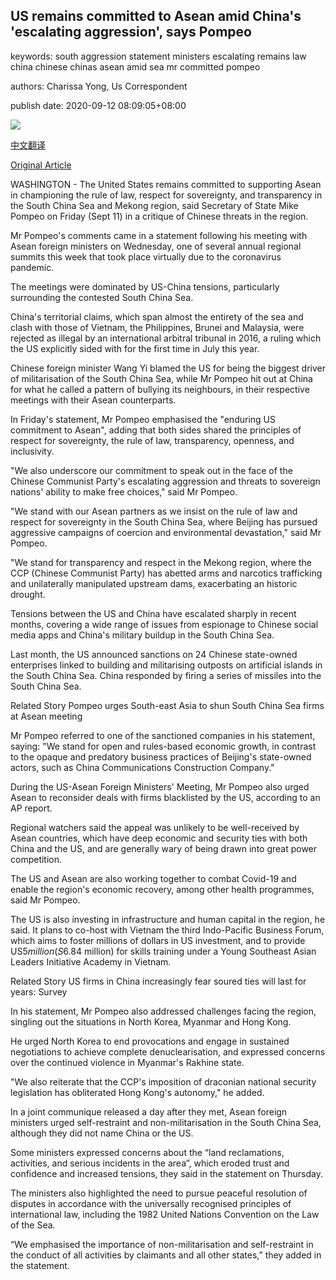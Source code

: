 ## US remains committed to Asean amid China's 'escalating aggression', says Pompeo

keywords: south aggression statement ministers escalating remains law china chinese chinas asean amid sea mr committed pompeo

authors: Charissa Yong, Us Correspondent

publish date: 2020-09-12 08:09:05+08:00

![](https://www.straitstimes.com/sites/default/files/styles/x_large/public/articles/2020/09/12/nz_pompeo_120944.jpg?itok=gwuz0rVe)

[中文翻译](US%20remains%20committed%20to%20Asean%20amid%20China%27s%20%27escalating%20aggression%27%2C%20says%20Pompeo_zh.md)

[Original Article](https://www.straitstimes.com/world/united-states/us-remains-committed-to-asean-amid-chinas-escalating-aggression-says-pompeo)

WASHINGTON - The United States remains committed to supporting Asean in championing the rule of law, respect for sovereignty, and transparency in the South China Sea and Mekong region, said Secretary of State Mike Pompeo on Friday (Sept 11) in a critique of Chinese threats in the region.

Mr Pompeo's comments came in a statement following his meeting with Asean foreign ministers on Wednesday, one of several annual regional summits this week that took place virtually due to the coronavirus pandemic.

The meetings were dominated by US-China tensions, particularly surrounding the contested South China Sea.

China's territorial claims, which span almost the entirety of the sea and clash with those of Vietnam, the Philippines, Brunei and Malaysia, were rejected as illegal by an international arbitral tribunal in 2016, a ruling which the US explicitly sided with for the first time in July this year.

Chinese foreign minister Wang Yi blamed the US for being the biggest driver of militarisation of the South China Sea, while Mr Pompeo hit out at China for what he called a pattern of bullying its neighbours, in their respective meetings with their Asean counterparts.

In Friday's statement, Mr Pompeo emphasised the "enduring US commitment to Asean", adding that both sides shared the principles of respect for sovereignty, the rule of law, transparency, openness, and inclusivity.

"We also underscore our commitment to speak out in the face of the Chinese Communist Party's escalating aggression and threats to sovereign nations' ability to make free choices," said Mr Pompeo.

"We stand with our Asean partners as we insist on the rule of law and respect for sovereignty in the South China Sea, where Beijing has pursued aggressive campaigns of coercion and environmental devastation," said Mr Pompeo.

"We stand for transparency and respect in the Mekong region, where the CCP (Chinese Communist Party) has abetted arms and narcotics trafficking and unilaterally manipulated upstream dams, exacerbating an historic drought.

Tensions between the US and China have escalated sharply in recent months, covering a wide range of issues from espionage to Chinese social media apps and China's military buildup in the South China Sea.

Last month, the US announced sanctions on 24 Chinese state-owned enterprises linked to building and militarising outposts on artificial islands in the South China Sea. China responded by firing a series of missiles into the South China Sea.

Related Story Pompeo urges South-east Asia to shun South China Sea firms at Asean meeting

Mr Pompeo referred to one of the sanctioned companies in his statement, saying: "We stand for open and rules-based economic growth, in contrast to the opaque and predatory business practices of Beijing's state-owned actors, such as China Communications Construction Company."

During the US-Asean Foreign Ministers' Meeting, Mr Pompeo also urged Asean to reconsider deals with firms blacklisted by the US, according to an AP report.

Regional watchers said the appeal was unlikely to be well-received by Asean countries, which have deep economic and security ties with both China and the US, and are generally wary of being drawn into great power competition.

The US and Asean are also working together to combat Covid-19 and enable the region's economic recovery, among other health programmes, said Mr Pompeo.

The US is also investing in infrastructure and human capital in the region, he said. It plans to co-host with Vietnam the third Indo-Pacific Business Forum, which aims to foster millions of dollars in US investment, and to provide US$5 million (S$6.84 million) for skills training under a Young Southeast Asian Leaders Initiative Academy in Vietnam.

Related Story US firms in China increasingly fear soured ties will last for years: Survey

In his statement, Mr Pompeo also addressed challenges facing the region, singling out the situations in North Korea, Myanmar and Hong Kong.

He urged North Korea to end provocations and engage in sustained negotiations to achieve complete denuclearisation, and expressed concerns over the continued violence in Myanmar's Rakhine state.

"We also reiterate that the CCP's imposition of draconian national security legislation has obliterated Hong Kong's autonomy," he added.

In a joint communique released a day after they met, Asean foreign ministers urged self-restraint and non-militarisation in the South China Sea, although they did not name China or the US.

Some ministers expressed concerns about the “land reclamations, activities, and serious incidents in the area”, which eroded trust and confidence and increased tensions, they said in the statement on Thursday.

The ministers also highlighted the need to pursue peaceful resolution of disputes in accordance with the universally recognised principles of international law, including the 1982 United Nations Convention on the Law of the Sea.

“We emphasised the importance of non-militarisation and self-restraint in the conduct of all activities by claimants and all other states,” they added in the statement.